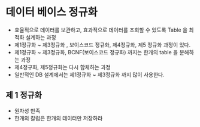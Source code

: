# 데이터 베이스 정규화
- 효율적으로 데이터를 보관하고, 효과적으로 데이터를 조회할 수 있도록 Table 을 최적화 설계하는 과정
- 제1정규화 ~ 제3정규화 , 보이스코드 정규화, 제4정규화, 제5 정규화 과정이 있다.
- 제1정규화 ~ 제3정규화, BCNF(보이스코드 정규화) 까지는 한개의 table 을 분해하는 과정
- 제4정규화, 제5정규화는 다시 합체하는 과정
- 일반적인 DB 설계에서는 제1정규화 ~ 제3정규화 까지 많이 사용한다.

## 제 1 정규화 
- 원자성 만족
- 한개의 칼럼은 한개의 데이터만 저장하라
